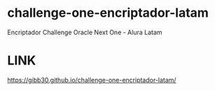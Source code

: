 # challenge-one-encriptador-latam
Encriptador Challenge Oracle Next One - Alura Latam
# LINK 
https://gibb30.github.io/challenge-one-encriptador-latam/ 

